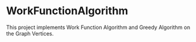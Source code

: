 # WorkFunctionAlgorithm
This project implements Work Function Algorithm and Greedy Algorithm on the Graph Vertices.
